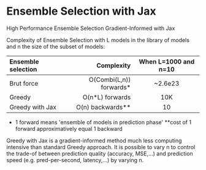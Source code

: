 # Ensemble Selection with Jax
High Performance Ensemble Selection Gradient-Informed with Jax

Complexity of Ensemble Selection with L models in the library of models and n the size of the subset of models:

Ensemble selection | Complexity | When L=1000 and n=10
| :--- | ---: | :---:
Brut force  | O(Combi(L,n)) forwards* | ~2.6e23
Greedy  | O(n*L) forwards | 10K
Greedy with Jax  | O(n) backwards** | 10

* 1 forward means 'ensemble of models in prediction phase'
**cost of 1 forward approximatively equal 1 backward

Greedy with Jax is a gradient-informed method much less computing intensive than standard Greedy approach. It is possible to vary n to control the trade-of between prediction quality (accuracy, MSE,...) and prediction speed (e.g. pred-per-second, latency,...) by varying n.

